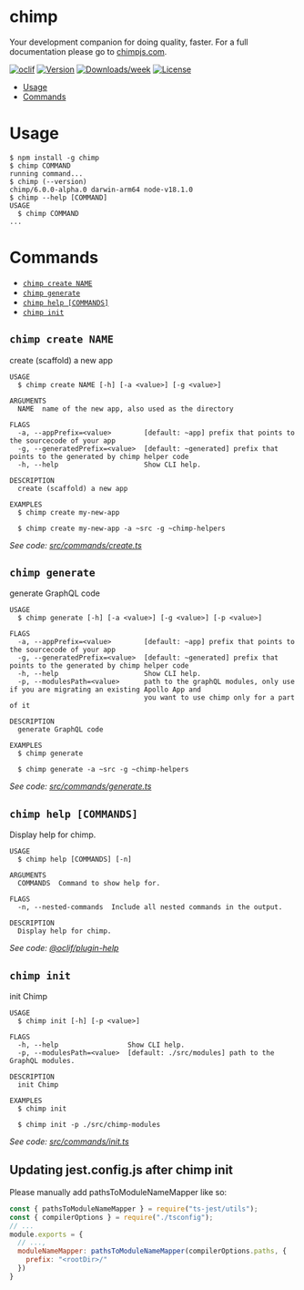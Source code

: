 chimp
=====

Your development companion for doing quality, faster. For a full documentation please go to [chimpjs.com](https://www.chimpjs.com/).

[![oclif](https://img.shields.io/badge/cli-oclif-brightgreen.svg)](https://oclif.io)
[![Version](https://img.shields.io/npm/v/chimp.svg)](https://npmjs.org/package/chimp)
[![Downloads/week](https://img.shields.io/npm/dw/chimp.svg)](https://npmjs.org/package/chimp)
[![License](https://img.shields.io/npm/l/chimp.svg)](https://github.com/xolvio/chimp2/blob/master/package.json)

<!-- toc -->
* [Usage](#usage)
* [Commands](#commands)
<!-- tocstop -->
# Usage
<!-- usage -->
```sh-session
$ npm install -g chimp
$ chimp COMMAND
running command...
$ chimp (--version)
chimp/6.0.0-alpha.0 darwin-arm64 node-v18.1.0
$ chimp --help [COMMAND]
USAGE
  $ chimp COMMAND
...
```
<!-- usagestop -->
# Commands
<!-- commands -->
* [`chimp create NAME`](#chimp-create-name)
* [`chimp generate`](#chimp-generate)
* [`chimp help [COMMANDS]`](#chimp-help-commands)
* [`chimp init`](#chimp-init)

## `chimp create NAME`

create (scaffold) a new app

```
USAGE
  $ chimp create NAME [-h] [-a <value>] [-g <value>]

ARGUMENTS
  NAME  name of the new app, also used as the directory

FLAGS
  -a, --appPrefix=<value>        [default: ~app] prefix that points to the sourcecode of your app
  -g, --generatedPrefix=<value>  [default: ~generated] prefix that points to the generated by chimp helper code
  -h, --help                     Show CLI help.

DESCRIPTION
  create (scaffold) a new app

EXAMPLES
  $ chimp create my-new-app

  $ chimp create my-new-app -a ~src -g ~chimp-helpers
```

_See code: [src/commands/create.ts](https://github.com/xolvio/chimp/blob/v6.0.0-alpha.0/src/commands/create.ts)_

## `chimp generate`

generate GraphQL code

```
USAGE
  $ chimp generate [-h] [-a <value>] [-g <value>] [-p <value>]

FLAGS
  -a, --appPrefix=<value>        [default: ~app] prefix that points to the sourcecode of your app
  -g, --generatedPrefix=<value>  [default: ~generated] prefix that points to the generated by chimp helper code
  -h, --help                     Show CLI help.
  -p, --modulesPath=<value>      path to the graphQL modules, only use if you are migrating an existing Apollo App and
                                 you want to use chimp only for a part of it

DESCRIPTION
  generate GraphQL code

EXAMPLES
  $ chimp generate

  $ chimp generate -a ~src -g ~chimp-helpers
```

_See code: [src/commands/generate.ts](https://github.com/xolvio/chimp/blob/v6.0.0-alpha.0/src/commands/generate.ts)_

## `chimp help [COMMANDS]`

Display help for chimp.

```
USAGE
  $ chimp help [COMMANDS] [-n]

ARGUMENTS
  COMMANDS  Command to show help for.

FLAGS
  -n, --nested-commands  Include all nested commands in the output.

DESCRIPTION
  Display help for chimp.
```

_See code: [@oclif/plugin-help](https://github.com/oclif/plugin-help/blob/v5.2.16/src/commands/help.ts)_

## `chimp init`

init Chimp

```
USAGE
  $ chimp init [-h] [-p <value>]

FLAGS
  -h, --help                 Show CLI help.
  -p, --modulesPath=<value>  [default: ./src/modules] path to the GraphQL modules.

DESCRIPTION
  init Chimp

EXAMPLES
  $ chimp init

  $ chimp init -p ./src/chimp-modules
```

_See code: [src/commands/init.ts](https://github.com/xolvio/chimp/blob/v6.0.0-alpha.0/src/commands/init.ts)_
<!-- commandsstop -->

## Updating jest.config.js after chimp init

Please manually add pathsToModuleNameMapper like so:

```javascript
const { pathsToModuleNameMapper } = require("ts-jest/utils");
const { compilerOptions } = require("./tsconfig");
// ...
module.exports = {
  // ...,
  moduleNameMapper: pathsToModuleNameMapper(compilerOptions.paths, {
    prefix: "<rootDir>/"
  })
}
```
